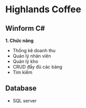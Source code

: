 # Highlands Coffee
## Winform C#

**1. Chức năng**
- Thống kê doanh thu
- Quản lý nhân viên
- Quản lý kho
- CRUD đầy đủ các bảng
- Tìm kiếm
## Database
- SQL server

